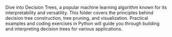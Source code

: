 Dive into Decision Trees, a popular machine learning algorithm known for its interpretability and versatility. This folder covers the principles behind decision tree construction, tree pruning, and visualization. Practical examples and coding exercises in Python will guide you through building and interpreting decision trees for various applications.
